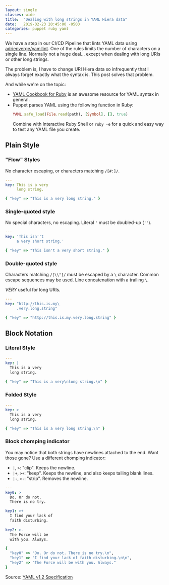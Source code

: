```yaml
---
layout: single
classes: wide
title:  "Dealing with long strings in YAML Hiera data"
date:   2019-02-23 20:45:00 -0500
categories: puppet ruby yaml
---
```


We have a step in our CI/CD Pipeline that lints YAML data using [adrienverge/yamllint](https://github.com/adrienverge/yamllint). One of the rules limits the number of characters on a single
line. Normally not a huge deal... except when dealing with long URIs or other long strings.

The problem is, I have to change URI Hiera data so infrequently that I always forget exactly what the syntax is. This post solves that problem.

And while we're on the topic:

* [YAML Cookbook for Ruby](https://yaml.org/YAML_for_ruby.html) is an awesome resource for YAML syntax in general.
* Puppet parses YAML using the following function in Ruby:
  ```ruby
  YAML.safe_load(File.read(path), [Symbol], [], true)
  ```
  Combine with Interactive Ruby Shell or `ruby -e` for a quick and easy way to test any YAML file you create.

## Plain Style

### "Flow" Styles

No character escaping, or characters matching `/[#:]/`.

```yaml
---
key: This is a very
     long string.
```

```ruby
{ "key" => "This is a very long string." }
```

### Single-quoted style

No special characters, no escaping. Literal `'` must be doubled-up (`''`).

```yaml
---
key: 'This isn''t
     a very short string.'
```

```ruby
{ "key" => "This isn't a very short string." }
```

### Double-quoted style

Characters matching `/[\\"]/` must be escaped by a `\` character. Common escape sequences may be used. Line concatenation with a trailing `\`. 

*VERY* useful for long URIs.

```yaml
---
key: "http://this.is.my\
     .very.long.string"
```

```ruby
{ "key" => "http://this.is.my.very.long.string" }
```

## Block Notation

### Literal Style

```yaml
---
key: |
  This is a very
  long string.
```

```ruby
{ "key" => "This is a very\nlong string.\n" }
```

### Folded Style

```yaml
---
key: >
  This is a very
  long string.
```

```ruby
{ "key" => "This is a very long string.\n" }
```

### Block chomping indicator

You may notice that both strings have newlines attached to the end. Want those gone? Use a different chomping indicator:

* `|`, `>`: "clip". Keeps the newline.
* `|+`, `>+`: "keep". Keeps the newline, and also keeps tailing blank lines.
* `|-`, `>-`: "strip". Removes the newline.

```yaml
---
key0: >
  Do. Or do not.
  There is no try.

key1: >+
  I find your lack of
  faith disturbing.
  
key2: >-
  The Force will be
  with you. Always.
```

```ruby
{
  "key0" => "Do. Or do not. There is no try.\n",
  "key1" => "I find your lack of faith disturbing.\n\n",
  "key2" => "The Force will be with you. Always."
}
```

Source: [YAML v1.2 Specification](https://yaml.org/spec/1.2/spec.html)

